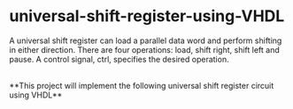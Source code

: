 # universal-shift-register-using-VHDL
 A universal shift register can load a parallel data word and  perform shifting in either direction. There are four operations: load, shift right, shift left  and pause. A control signal, ctrl, specifies the desired operation. 

<br> 
**This project will implement the following universal shift register circuit using VHDL**
<img src 
